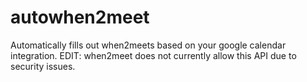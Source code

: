 # autowhen2meet
Automatically fills out when2meets based on your google calendar integration.
EDIT: when2meet does not currently allow this API due to security issues.

